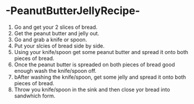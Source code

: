 # -PeanutButterJellyRecipe-
1. Go and get your 2 slices of bread.
2. Get the peanut butter and jelly out.
3. Go and grab a knife or spoon.
4. Put your slcies of bread side by side.
5. Using your knife/spoon get some peanut butter and spread it onto both pieces of bread.
6. Once the peanut butter is spreaded on both pieces of bread good enough wash the knife/spoon off.
7. bAfter washing the knife/spoon, get some jelly and spread it onto both pieces of bread.
8. Throw you knife/spoon in the sink and then close yor bread into sandwhich form.
